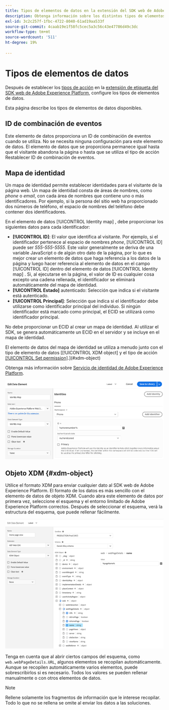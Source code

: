 ```yaml
---
title: Tipos de elementos de datos en la extensión del SDK web de Adobe Experience Platform
description: Obtenga información sobre los distintos tipos de elementos de datos proporcionados por la extensión de etiqueta del SDK web de Adobe Experience Platform.
exl-id: 3c2c257f-1fbc-4722-8040-61ad19aa533f
source-git-commit: 4caab19e1f58fc5cec5a3c56c43e47786d49c3dc
workflow-type: tm+mt
source-wordcount: '511'
ht-degree: 19%

---
```


# Tipos de elementos de datos

Después de establecer los [tipos de acción](action-types.md) en la [extensión de etiqueta del SDK web de Adobe Experience Platform](web-sdk-extension-configuration.md), configure los tipos de elementos de datos.

Esta página describe los tipos de elementos de datos disponibles.


## ID de combinación de eventos

Este elemento de datos proporciona un ID de combinación de eventos cuando se utiliza. No se necesita ninguna configuración para este elemento de datos. El elemento de datos que se proporciona permanece igual hasta que el visitante abandona la página o hasta que se utiliza el tipo de acción Restablecer ID de combinación de eventos.

## Mapa de identidad

Un mapa de identidad permite establecer identidades para el visitante de la página web. Un mapa de identidad consta de áreas de nombres, como _phone_ o _email_, con cada área de nombres que contiene uno o más identificadores. Por ejemplo, si la persona del sitio web ha proporcionado dos números de teléfono, el espacio de nombres del teléfono debe contener dos identificadores.

En el elemento de datos [!UICONTROL Identity map] , debe proporcionar los siguientes datos para cada identificador:

* **[!UICONTROL ID]**: El valor que identifica al visitante. Por ejemplo, si el identificador pertenece al espacio de nombres _phone_, [!UICONTROL ID] puede ser _555-555-5555_. Este valor generalmente se deriva de una variable JavaScript o de algún otro dato de la página, por lo que es mejor crear un elemento de datos que haga referencia a los datos de la página y luego hacer referencia al elemento de datos en el campo [!UICONTROL ID] dentro del elemento de datos [!UICONTROL Identity map] . Si, al ejecutarse en la página, el valor de ID es cualquier cosa excepto una cadena rellenada, el identificador se eliminará automáticamente del mapa de identidad.
* **[!UICONTROL Estado]** autenticado: Selección que indica si el visitante está autenticado.
* **[!UICONTROL Principal]**: Selección que indica si el identificador debe utilizarse como identificador principal del individuo. Si ningún identificador está marcado como principal, el ECID se utilizará como identificador principal.

No debe proporcionar un ECID al crear un mapa de identidad. Al utilizar el SDK, se genera automáticamente un ECID en el servidor y se incluye en el mapa de identidad.

El elemento de datos del mapa de identidad se utiliza a menudo junto con el tipo de elemento de datos [[!UICONTROL XDM object] y el tipo de acción [[!UICONTROL Set permission]](action-types.md#set-consent).](#xdm-object)

Obtenga más información sobre [Servicio de identidad de Adobe Experience Platform](https://experienceleague.adobe.com/docs/experience-platform/sandbox/home.html?lang=es).

![](./assets/identity-map-data-element.png)

## Objeto XDM {#xdm-object}

Utilice el formato XDM para enviar cualquier dato al SDK web de Adobe Experience Platform. El formato de los datos es más sencillo con el elemento de datos de objeto XDM. Cuando abra este elemento de datos por primera vez, seleccione el esquema y el entorno limitado de Adobe Experience Platform correctos. Después de seleccionar el esquema, verá la estructura del esquema, que puede rellenar fácilmente.

![](./assets/XDM-object.png)

Tenga en cuenta que al abrir ciertos campos del esquema, como `web.webPageDetails.URL`, algunos elementos se recopilan automáticamente. Aunque se recopilen automáticamente varios elementos, puede sobrescribirlos si es necesario. Todos los valores se pueden rellenar manualmente o con otros elementos de datos.

>[!NOTE]
>
>Rellene solamente los fragmentos de información que le interese recopilar. Todo lo que no se rellena se omite al enviar los datos a las soluciones.
